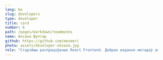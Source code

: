 ```yaml
---
lang: be
slug: developers
type: developer
title: card
number: 6
path: /pages/markdown/teammates
name: Аксана Шуптар
github: https://github.com/mesmeri
photo: assets/developer-oksana.jpg
role: "Старэйшы распрацоўшчык React Frontend. Добрае веданне метадаў аптымізацыі прадукцыйнасці. Добрае веданне агульных пагроз бяспецы і спосабаў іх прадухілення. Магчымасць узважыць усе плюсы і мінусы розных варыянтаў дызайну праграмнага забеспячэння, забяспечыць абгрунтаванне і ўзяць на сябе адказнасць за выбар"
---
```

